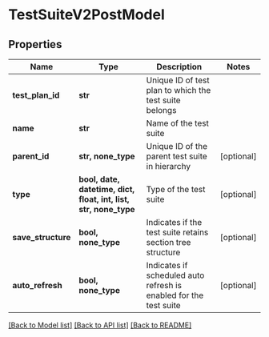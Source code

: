 # TestSuiteV2PostModel


## Properties
Name | Type | Description | Notes
------------ | ------------- | ------------- | -------------
**test_plan_id** | **str** | Unique ID of test plan to which the test suite belongs | 
**name** | **str** | Name of the test suite | 
**parent_id** | **str, none_type** | Unique ID of the parent test suite in hierarchy | [optional] 
**type** | **bool, date, datetime, dict, float, int, list, str, none_type** | Type of the test suite | [optional] 
**save_structure** | **bool, none_type** | Indicates if the test suite retains section tree structure | [optional] 
**auto_refresh** | **bool, none_type** | Indicates if scheduled auto refresh is enabled for the test suite | [optional] 

[[Back to Model list]](../README.md#documentation-for-models) [[Back to API list]](../README.md#documentation-for-api-endpoints) [[Back to README]](../README.md)


